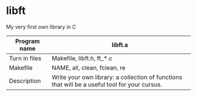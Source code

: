 # libft

My very first own library in C

|Program name  |libft.a|
|------------  |-------|
|Turn in files |Makefile, libft.h, ft_*.c|
|Makefile|NAME, all, clean, fclean, re|
|Description|Write your own library: a collection of functions that will be a useful tool for your cursus.|
